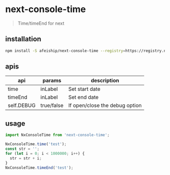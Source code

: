 # next-console-time
> Time/timeEnd for next

## installation
```bash
npm install -S afeiship/next-console-time --registry=https://registry.npm.taobao.org
```

## apis
| api        | params     | description                    |
| ---------- | ---------- | ------------------------------ |
| time       | inLabel    | Set start date                 |
| timeEnd    | inLabel    | Set end date                   |
| self.DEBUG | true/false | If open/close the debug option |

## usage
```js
import NxConsoleTime from 'next-console-time';

NxConsoleTime.time('test');
const str = '';
for (let i = 0; i < 1000000; i++) {
  str = str + i;
}
NxConsoleTime.timeEnd('test');
```
